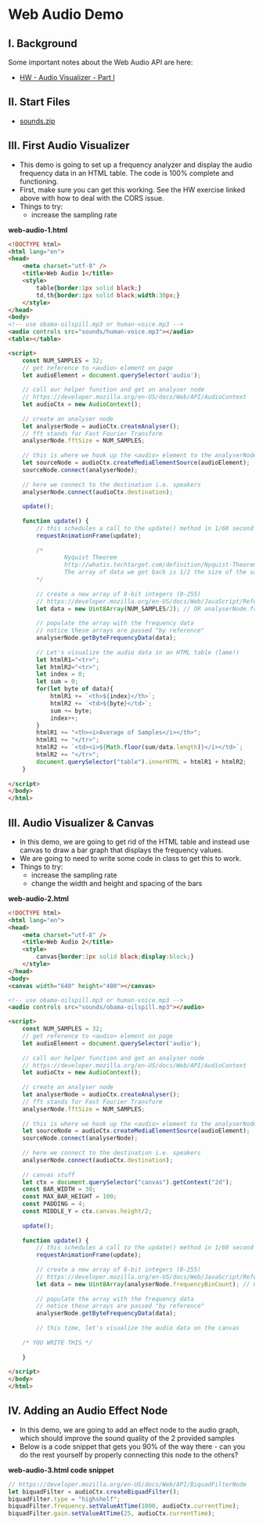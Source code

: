 # Web Audio Demo

## I. Background
Some important notes about the Web Audio API are here:
- [HW - Audio Visualizer - Part I](./HW-AV-1.md)

## II. Start Files
- [sounds.zip](./_files/sounds.zip)


## III. First Audio Visualizer

- This demo is going to set up a frequency analyzer and display the audio frequency data in an HTML table. The code is 100% complete and functioning.
- First, make sure you can get this working. See the HW exercise linked above with how to deal with the CORS issue.
- Things to try:
  - increase the sampling rate

**web-audio-1.html**

```html
<!DOCTYPE html>
<html lang="en">
<head>
	<meta charset="utf-8" />
	<title>Web Audio 1</title>
	<style>
		table{border:1px solid black;}
		td,th{border:1px solid black;width:30px;}
	</style>
</head>
<body>
<!-- use obama-oilspill.mp3 or human-voice.mp3 -->
<audio controls src="sounds/human-voice.mp3"></audio>
<table></table>

<script>
	const NUM_SAMPLES = 32;
	// get reference to <audio> element on page
	let audioElement = document.querySelector('audio');
			
	// call our helper function and get an analyser node
	// https://developer.mozilla.org/en-US/docs/Web/API/AudioContext
	let audioCtx = new AudioContext();
	
	// create an analyser node
	let analyserNode = audioCtx.createAnalyser();
	// fft stands for Fast Fourier Transform
	analyserNode.fftSize = NUM_SAMPLES;
	
	// this is where we hook up the <audio> element to the analyserNode
	let sourceNode = audioCtx.createMediaElementSource(audioElement); 
	sourceNode.connect(analyserNode);
	
	// here we connect to the destination i.e. speakers
	analyserNode.connect(audioCtx.destination);
	
	update();
	
	function update() { 
		// this schedules a call to the update() method in 1/60 second
		requestAnimationFrame(update);
		
		/*
				Nyquist Theorem
				http://whatis.techtarget.com/definition/Nyquist-Theorem
				The array of data we get back is 1/2 the size of the sample rate 
		*/
			
		// create a new array of 8-bit integers (0-255)
		// https://developer.mozilla.org/en-US/docs/Web/JavaScript/Reference/Global_Objects/Uint8Array
		let data = new Uint8Array(NUM_SAMPLES/2); // OR analyserNode.frequencyBinCount
		
		// populate the array with the frequency data
		// notice these arrays are passed "by reference" 
		analyserNode.getByteFrequencyData(data);
		
		// Let's visualize the audio data in an HTML table (lame!)
		let htmlR1="<tr>";
		let htmlR2="<tr>";
		let index = 0;
		let sum = 0;
		for(let byte of data){
			htmlR1 += `<th>${index}</th>`;
			htmlR2 += `<td>${byte}</td>`;
			sum += byte;
			index++;
		}
		htmlR1 += "<th><i>Average of Samples</i></th>";
		htmlR1 += "</tr>";
		htmlR2 += `<td><i>${Math.floor(sum/data.length)}</i></td>`;
		htmlR2 += "</tr>";
		document.querySelector("table").innerHTML = htmlR1 + htmlR2;
	}
	
</script>
</body>
</html>
```

## III. Audio Visualizer & Canvas

- In this demo, we are going to get rid of the HTML table and instead use canvas to draw a bar graph that displays the frequency values. 
- We are going to need to write some code in class to get this to work.
- Things to try:
  - increase the sampling rate
  - change the width and height and spacing of the bars

**web-audio-2.html**

```html
<!DOCTYPE html>
<html lang="en">
<head>
	<meta charset="utf-8" />
	<title>Web Audio 2</title>
	<style>
		canvas{border:1px solid black;display:block;}
	</style>
</head>
<body>
<canvas width="640" height="480"></canvas>

<!-- use obama-oilspill.mp3 or human-voice.mp3 -->
<audio controls src="sounds/obama-oilspill.mp3"></audio>

<script>
	const NUM_SAMPLES = 32;
	// get reference to <audio> element on page
	let audioElement = document.querySelector('audio');
			
	// call our helper function and get an analyser node
	// https://developer.mozilla.org/en-US/docs/Web/API/AudioContext
	let audioCtx = new AudioContext();
	
	// create an analyser node
	let analyserNode = audioCtx.createAnalyser();
	// fft stands for Fast Fourier Transform
	analyserNode.fftSize = NUM_SAMPLES;
	
	// this is where we hook up the <audio> element to the analyserNode
	let sourceNode = audioCtx.createMediaElementSource(audioElement); 
	sourceNode.connect(analyserNode);
	
	// here we connect to the destination i.e. speakers
	analyserNode.connect(audioCtx.destination);
	
	// canvas stuff
	let ctx = document.querySelector("canvas").getContext("2d");
	const BAR_WIDTH = 30;
	const MAX_BAR_HEIGHT = 100;
	const PADDING = 4;
	const MIDDLE_Y = ctx.canvas.height/2;
	
	update();
	
	function update() { 
		// this schedules a call to the update() method in 1/60 second
		requestAnimationFrame(update);
		
		// create a new array of 8-bit integers (0-255)
		// https://developer.mozilla.org/en-US/docs/Web/JavaScript/Reference/Global_Objects/Uint8Array
		let data = new Uint8Array(analyserNode.frequencyBinCount); // OR analyserNode.frequencyBinCount
		
		// populate the array with the frequency data
		// notice these arrays are passed "by reference" 
		analyserNode.getByteFrequencyData(data);
		
		// this time, let's visualize the audio data on the canvas
		
    /* YOU WRITE THIS */
    
	}
	
</script>
</body>
</html>
```

## IV. Adding an Audio Effect Node

- In this demo, we are going to add an effect node to the audio graph, which should improve the sound quality of the 2 provided samples 
- Below is a code snippet that gets you 90% of the way there - can you do the rest yourself by properly connecting this node to the others?

**web-audio-3.html code snippet**

```js
// https://developer.mozilla.org/en-US/docs/Web/API/BiquadFilterNode
let biquadFilter = audioCtx.createBiquadFilter();
biquadFilter.type = "highshelf";
biquadFilter.frequency.setValueAtTime(1000, audioCtx.currentTime);
biquadFilter.gain.setValueAtTime(25, audioCtx.currentTime);
```
